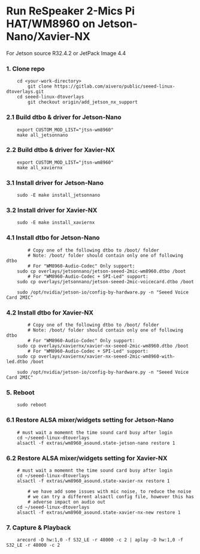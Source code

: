 # Run ReSpeaker 2-Mics Pi HAT/WM8960 on Jetson-Nano/Xavier-NX

For Jetson source R32.4.2 or JetPack Image 4.4

### 1. Clone repo
```shell
	cd <your-work-directory>
        git clone https://gitlab.com/aivero/public/seeed-linux-dtoverlays.git
	cd seeed-linux-dtoverlays
        git checkout origin/add_jetson_nx_support
```

### 2.1 Build dtbo & driver for Jetson-Nano
```shell
	export CUSTOM_MOD_LIST="jtsn-wm8960"
	make all_jetsonnano
```

### 2.2 Build dtbo & driver for Xavier-NX
```shell
	export CUSTOM_MOD_LIST="jtsn-wm8960"
	make all_xaviernx
```

### 3.1 Install driver for Jetson-Nano
```shell
	sudo -E make install_jetsonnano
```

### 3.2 Install driver for Xavier-NX
```shell
	sudo -E make install_xaviernx
```

### 4.1 Install dtbo for Jetson-Nano
```shell
        # Copy one of the following dtbo to /boot/ folder
        # Note: /boot/ folder should contain only one of following dtbo
        # For "WM8960-Audio-Codec" Only support:
	sudo cp overlays/jetsonnano/jetson-seeed-2mic-wm8960.dtbo /boot
        # For "WM8960-Audio-Codec + SPI-Led" support:
	sudo cp overlays/jetsonnano/jetson-seeed-2mic-voicecard.dtbo /boot

	sudo /opt/nvidia/jetson-io/config-by-hardware.py -n "Seeed Voice Card 2MIC"
```

### 4.2 Install dtbo for Xavier-NX
```shell
        # Copy one of the following dtbo to /boot/ folder
        # Note: /boot/ folder should contain only one of following dtbo
        # For "WM8960-Audio-Codec" Only support:
	sudo cp overlays/xaviernx/xavier-nx-seeed-2mic-wm8960.dtbo /boot
        # For "WM8960-Audio-Codec + SPI-Led" support:
	sudo cp overlays/xaviernx/xavier-nx-seeed-2mic-wm8960-with-led.dtbo /boot

	sudo /opt/nvidia/jetson-io/config-by-hardware.py -n "Seeed Voice Card 2MIC"
```

### 5. Reboot
```shell
	sudo reboot
```

### 6.1 Restore ALSA mixer/widgets setting for Jetson-Nano
```shell
	# must wait a momemnt the time sound card busy after login
	cd ~/seeed-linux-dtoverlays
	alsactl -f extras/wm8960_asound.state-jetson-nano restore 1
```

### 6.2 Restore ALSA mixer/widgets setting for Xavier-NX
```shell
	# must wait a momemnt the time sound card busy after login
	cd ~/seeed-linux-dtoverlays
	alsactl -f extras/wm8960_asound.state-xavier-nx restore 1

        # we have add some issues with mic noise, to reduce the noise
        # we can try a different alsactl config file, however this has
        # adverse impact on audio out
	cd ~/seeed-linux-dtoverlays
	alsactl -f extras/wm8960_asound.state-xavier-nx-new restore 1
```

### 7. Capture & Playback
```shell
	arecord -D hw:1,0 -f S32_LE -r 48000 -c 2 | aplay -D hw:1,0 -f S32_LE -r 48000 -c 2
```

